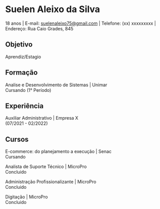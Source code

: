 # Suelen Aleixo da Silva 
18 anos | E-mail: suelenaleixo75@gmail.com | Telefone: (xx) xxxxxxxxx | Endereço: Rua Caio Grades, 845


##  Objetivo
Aprendiz/Estagio

##  Formação
Analise e Desenvolvimento de Sistemas | Unimar <br>
Cursando (1° Período)

##  Experiência 
Auxiliar Administrativo | Empresa X <br>
(07/2021 - 02/2022)

##  Cursos 
E-commerce: do planejamento a execução | Senac <br>
Cursando

Analista de Suporte Técnico | MicroPro <br>
Concluido 

Administração Profissionalizante | MicroPro <br> 
Concluido 

Digitação | MicroPro <br>
Concluido 
